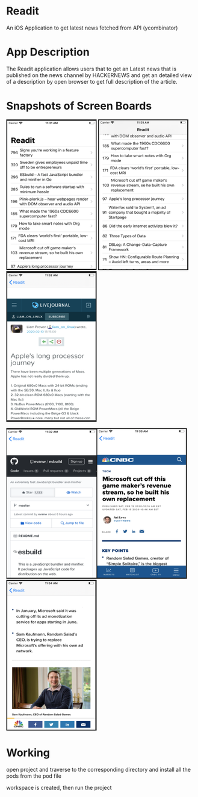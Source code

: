 # Readit
An iOS Application to get latest news fetched from API (ycombinator)

# App Description
The Readit application allows users that to get an Latest news that is published on the news channel by HACKERNEWS and get an detailed view of a description by open browser to get full description of the article.

# Snapshots of Screen Boards

<img src="snapshots/Home.png" width ="240" height ="400"> <img src="snapshots/Home1.png" width ="240" height ="400"><img src="snapshots/V1.png" width ="240" height ="400">

<img src="snapshots/V2.png" width ="240" height ="400"><img src="snapshots/v3.png" width ="240" height ="400"><img src="snapshots/v4.png" width ="240" height ="400">




# Working 
open project and traverse to the corresponding directory and install all the pods from the pod file

workspace is created, then run the project 
